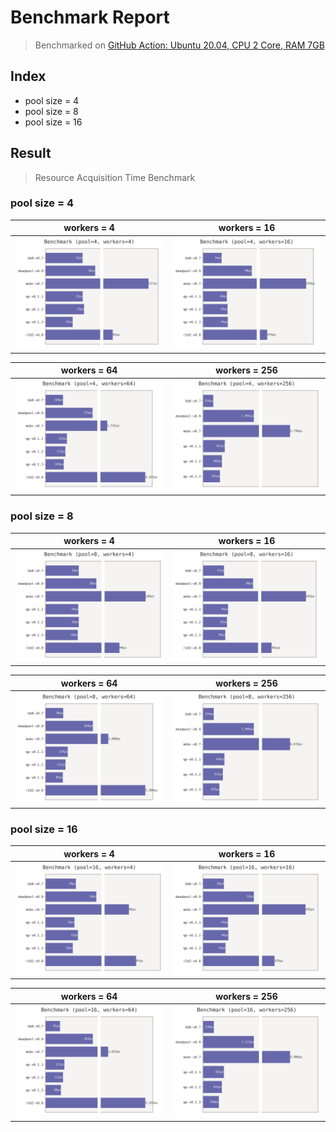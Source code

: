 # Benchmark Report

> Benchmarked on [GitHub Action: Ubuntu 20.04, CPU 2 Core, RAM 7GB](https://docs.github.com/en/actions/using-github-hosted-runners/about-github-hosted-runners#supported-runners-and-hardware-resources)

## Index

- pool size = 4
- pool size = 8
- pool size = 16

## Result

> Resource Acquisition Time Benchmark

### pool size = 4

| workers = 4 | workers = 16 |
| ----------- | ----------- |
| ![p04_w004] | ![p04_w016] |

| workers = 64 | workers = 256 |
| ----------- | ----------- |
| ![p04_w064] | ![p04_w256] |

### pool size = 8

| workers = 4 | workers = 16 |
| ----------- | ------------ |
| ![p08_w004] | ![p08_w016]  |

| workers = 64 | workers = 256 |
| ------------ | ------------- |
| ![p08_w064]  | ![p08_w256]   |

### pool size = 16

| workers = 4 | workers = 16 |
| ----------- | ------------ |
| ![p16_w004] | ![p16_w016]  |

| workers = 64 | workers = 256 |
| ------------ | ------------- |
| ![p16_w064]  | ![p16_w256]   |

[p04_w004]: /results/benchmark(p04_w004).svg
[p04_w016]: /results/benchmark(p04_w016).svg
[p04_w064]: /results/benchmark(p04_w064).svg
[p04_w256]: /results/benchmark(p04_w256).svg
[p08_w004]: /results/benchmark(p08_w004).svg
[p08_w016]: /results/benchmark(p08_w016).svg
[p08_w064]: /results/benchmark(p08_w064).svg
[p08_w256]: /results/benchmark(p08_w256).svg
[p16_w004]: /results/benchmark(p16_w004).svg
[p16_w016]: /results/benchmark(p16_w016).svg
[p16_w064]: /results/benchmark(p16_w064).svg
[p16_w256]: /results/benchmark(p16_w256).svg
